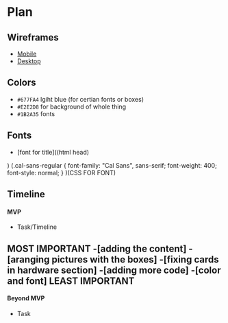 # Plan

## Wireframes
* [Mobile](https://wireframe.cc/co0Fqj)
* [Desktop](https://wireframe.cc/LFrkyI)

## Colors
* `#677FA4` lgiht blue (for certian fonts or boxes)
* `#E2E2D8` for background of whole thing
* `#1B2A35` fonts
## Fonts
* [font for title]((html head)<link rel="preconnect" href="https://fonts.googleapis.com">
<link rel="preconnect" href="https://fonts.gstatic.com" crossorigin>
<link href="https://fonts.googleapis.com/css2?family=Cal+Sans&display=swap" rel="stylesheet">)
(.cal-sans-regular {
  font-family: "Cal Sans", sans-serif;
  font-weight: 400;
  font-style: normal;
}
)(CSS FOR FONT)





## Timeline

#### MVP

* Task/Timeline

MOST IMPORTANT
-[adding the content]
-[aranging pictures with the boxes]
-[fixing cards in hardware section]
-[adding more code]
-[color and font]
LEAST IMPORTANT
---

#### Beyond MVP

* Task








<!-- DO NOT USE THIS YET

| Name | Glows | Grows |
| ---Aaron Williams----- | Your myp is very detailed, it further elaborates you ideal design and have things that do relate to your topic of fitness indicated by the fitness app.|Your shit is ass, Zendaya theory better|
|   |   |
|   |   |
|   |   |
|   |   |
|   |   |
|   |   |

-->
